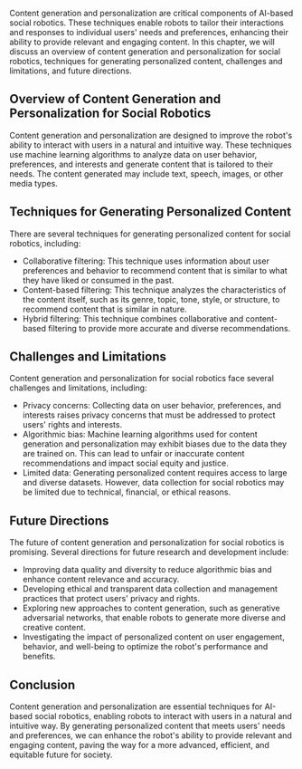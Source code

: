 
Content generation and personalization are critical components of AI-based social robotics. These techniques enable robots to tailor their interactions and responses to individual users' needs and preferences, enhancing their ability to provide relevant and engaging content. In this chapter, we will discuss an overview of content generation and personalization for social robotics, techniques for generating personalized content, challenges and limitations, and future directions.

Overview of Content Generation and Personalization for Social Robotics
----------------------------------------------------------------------

Content generation and personalization are designed to improve the robot's ability to interact with users in a natural and intuitive way. These techniques use machine learning algorithms to analyze data on user behavior, preferences, and interests and generate content that is tailored to their needs. The content generated may include text, speech, images, or other media types.

Techniques for Generating Personalized Content
----------------------------------------------

There are several techniques for generating personalized content for social robotics, including:

* Collaborative filtering: This technique uses information about user preferences and behavior to recommend content that is similar to what they have liked or consumed in the past.
* Content-based filtering: This technique analyzes the characteristics of the content itself, such as its genre, topic, tone, style, or structure, to recommend content that is similar in nature.
* Hybrid filtering: This technique combines collaborative and content-based filtering to provide more accurate and diverse recommendations.

Challenges and Limitations
--------------------------

Content generation and personalization for social robotics face several challenges and limitations, including:

* Privacy concerns: Collecting data on user behavior, preferences, and interests raises privacy concerns that must be addressed to protect users' rights and interests.
* Algorithmic bias: Machine learning algorithms used for content generation and personalization may exhibit biases due to the data they are trained on. This can lead to unfair or inaccurate content recommendations and impact social equity and justice.
* Limited data: Generating personalized content requires access to large and diverse datasets. However, data collection for social robotics may be limited due to technical, financial, or ethical reasons.

Future Directions
-----------------

The future of content generation and personalization for social robotics is promising. Several directions for future research and development include:

* Improving data quality and diversity to reduce algorithmic bias and enhance content relevance and accuracy.
* Developing ethical and transparent data collection and management practices that protect users' privacy and rights.
* Exploring new approaches to content generation, such as generative adversarial networks, that enable robots to generate more diverse and creative content.
* Investigating the impact of personalized content on user engagement, behavior, and well-being to optimize the robot's performance and benefits.

Conclusion
----------

Content generation and personalization are essential techniques for AI-based social robotics, enabling robots to interact with users in a natural and intuitive way. By generating personalized content that meets users' needs and preferences, we can enhance the robot's ability to provide relevant and engaging content, paving the way for a more advanced, efficient, and equitable future for society.
